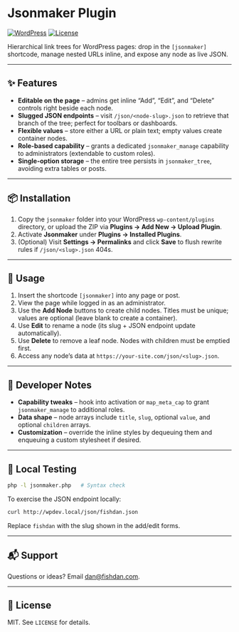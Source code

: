 # Jsonmaker Plugin

[![WordPress](https://img.shields.io/badge/WordPress-%5E6.0-blue)](https://wordpress.org/)
[![License](https://img.shields.io/badge/license-MIT-green.svg)](LICENSE)

Hierarchical link trees for WordPress pages: drop in the `[jsonmaker]` shortcode, manage nested URLs inline, and expose any node as live JSON.

---

## ✨ Features

- **Editable on the page** – admins get inline “Add”, “Edit”, and “Delete” controls right beside each node.
- **Slugged JSON endpoints** – visit `/json/<node-slug>.json` to retrieve that branch of the tree; perfect for toolbars or dashboards.
- **Flexible values** – store either a URL or plain text; empty values create container nodes.
- **Role-based capability** – grants a dedicated `jsonmaker_manage` capability to administrators (extendable to custom roles).
- **Single-option storage** – the entire tree persists in `jsonmaker_tree`, avoiding extra tables or posts.

---

## 📦 Installation

1. Copy the `jsonmaker` folder into your WordPress `wp-content/plugins` directory, or upload the ZIP via **Plugins → Add New → Upload Plugin**.
2. Activate **Jsonmaker** under **Plugins → Installed Plugins**.
3. (Optional) Visit **Settings → Permalinks** and click **Save** to flush rewrite rules if `/json/<slug>.json` 404s.

---

## 🚀 Usage

1. Insert the shortcode `[jsonmaker]` into any page or post.
2. View the page while logged in as an administrator.
3. Use the **Add Node** buttons to create child nodes. Titles must be unique; values are optional (leave blank to create a container).
4. Use **Edit** to rename a node (its slug + JSON endpoint update automatically).
5. Use **Delete** to remove a leaf node. Nodes with children must be emptied first.
6. Access any node’s data at `https://your-site.com/json/<slug>.json`.

---

## 🔧 Developer Notes

- **Capability tweaks** – hook into activation or `map_meta_cap` to grant `jsonmaker_manage` to additional roles.
- **Data shape** – node arrays include `title`, `slug`, optional `value`, and optional `children` arrays.
- **Customization** – override the inline styles by dequeuing them and enqueuing a custom stylesheet if desired.

---

## 🧪 Local Testing

```bash
php -l jsonmaker.php   # Syntax check
```

To exercise the JSON endpoint locally:

```bash
curl http://wpdev.local/json/fishdan.json
```

Replace `fishdan` with the slug shown in the add/edit forms.

---

## 📬 Support

Questions or ideas? Email [dan@fishdan.com](mailto:dan@fishdan.com).

---

## 📝 License

MIT. See `LICENSE` for details.

